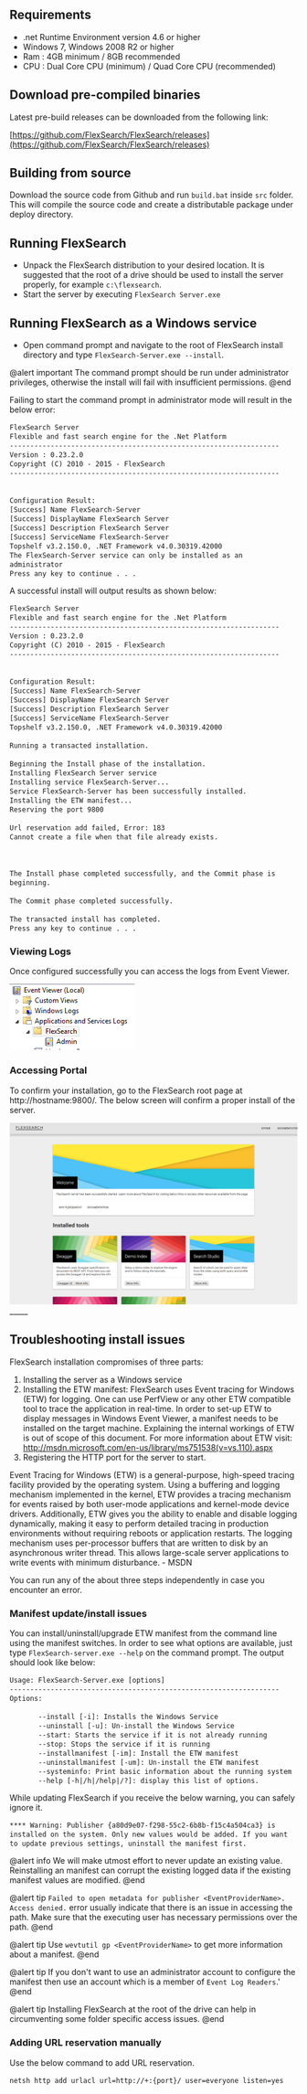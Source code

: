 ## Requirements

* .net Runtime Environment version 4.6 or higher
* Windows 7, Windows 2008 R2 or higher
* Ram : 4GB minimum / 8GB recommended
* CPU : Dual Core CPU (minimum) / Quad Core CPU (recommended)

## Download pre-compiled binaries
Latest pre-build releases can be downloaded from the following link:

[https://github.com/FlexSearch/FlexSearch/releases](https://github.com/FlexSearch/FlexSearch/releases)

## Building from source

Download the source code from Github and run `build.bat` inside `src` folder.
This will compile the source code and create a distributable package under
deploy directory.

## Running FlexSearch

* Unpack the FlexSearch distribution to your desired location. It is suggested
that the root of a drive should be used to install the server properly, for
example `c:\flexsearch`.
* Start the server by executing `FlexSearch Server.exe`

## Running FlexSearch as a Windows service

* Open command prompt and navigate to the root of FlexSearch install directory
and type `FlexSearch-Server.exe --install`.  

@alert important
The command prompt should be run under administrator privileges, otherwise the
install will fail with insufficient permissions.
@end

Failing to start the command prompt in administrator mode will result in the
below error:
```
FlexSearch Server
Flexible and fast search engine for the .Net Platform
------------------------------------------------------------------
Version : 0.23.2.0
Copyright (C) 2010 - 2015 - FlexSearch
------------------------------------------------------------------


Configuration Result:
[Success] Name FlexSearch-Server
[Success] DisplayName FlexSearch Server
[Success] Description FlexSearch Server
[Success] ServiceName FlexSearch-Server
Topshelf v3.2.150.0, .NET Framework v4.0.30319.42000
The FlexSearch-Server service can only be installed as an administrator
Press any key to continue . . .
```

A successful install will output results as shown below:

```
FlexSearch Server
Flexible and fast search engine for the .Net Platform
------------------------------------------------------------------
Version : 0.23.2.0
Copyright (C) 2010 - 2015 - FlexSearch
------------------------------------------------------------------


Configuration Result:
[Success] Name FlexSearch-Server
[Success] DisplayName FlexSearch Server
[Success] Description FlexSearch Server
[Success] ServiceName FlexSearch-Server
Topshelf v3.2.150.0, .NET Framework v4.0.30319.42000

Running a transacted installation.

Beginning the Install phase of the installation.
Installing FlexSearch Server service
Installing service FlexSearch-Server...
Service FlexSearch-Server has been successfully installed.
Installing the ETW manifest...
Reserving the port 9800

Url reservation add failed, Error: 183
Cannot create a file when that file already exists.



The Install phase completed successfully, and the Commit phase is beginning.

The Commit phase completed successfully.

The transacted install has completed.
Press any key to continue . . .
```

### Viewing Logs

Once configured successfully you can access the logs from Event Viewer.

![Event Viewer](..\images\event-viewer.png)

### Accessing Portal
To confirm your installation, go to the FlexSearch root page at http://hostname:9800/.
The below screen will confirm a proper install of the server.

<img src="..\images\FlexSearch-Portal.png" alt="FlexSearch Portal"/>
_____

## Troubleshooting install issues
FlexSearch installation compromises of three parts:

1. Installing the server as a Windows service
2. Installing the ETW manifest: FlexSearch uses Event tracing for Windows (ETW)
for logging. One can use PerfView or any other ETW compatible tool to trace the
application in real-time. In order to set-up ETW to display messages in Windows
Event Viewer, a manifest needs to be installed on the target machine. Explaining
the internal workings of ETW is out of scope of this document. For more
information about ETW visit: http://msdn.microsoft.com/en-us/library/ms751538(v=vs.110).aspx
3. Registering the HTTP port for the server to start.

<div class="note">
Event Tracing for Windows (ETW) is a general-purpose, high-speed tracing facility
provided by the operating system. Using a buffering and logging mechanism
implemented in the kernel, ETW provides a tracing mechanism for events raised by
both user-mode applications and kernel-mode device drivers. Additionally, ETW
gives you the ability to enable and disable logging dynamically, making it easy
to perform detailed tracing in production environments without requiring reboots
or application restarts. The logging mechanism uses per-processor buffers that
are written to disk by an asynchronous writer thread. This allows large-scale
server applications to write events with minimum disturbance. - MSDN
</div>

You can run any of the about three steps independently in case you encounter an
error.

### Manifest update/install issues

You can install/uninstall/upgrade ETW manifest from the command line using
the manifest switches. In order to see what options are available, just type
``FlexSearch-server.exe --help`` on the command prompt. The output should look
like below:

```
Usage: FlexSearch-Server.exe [options]
------------------------------------------------------------------
Options:

       --install [-i]: Installs the Windows Service
       --uninstall [-u]: Un-install the Windows Service
       --start: Starts the service if it is not already running
       --stop: Stops the service if it is running
       --installmanifest [-im]: Install the ETW manifest
       --uninstallmanifest [-um]: Un-install the ETW manifest
       --systeminfo: Print basic information about the running system
       --help [-h|/h|/help|/?]: display this list of options.
```

While updating FlexSearch if you receive the below warning, you can safely ignore it.

```
**** Warning: Publisher {a80d9e07-f298-55c2-6b8b-f15c4a504ca3} is installed on the system. Only new values would be added. If you want to update previous settings, uninstall the manifest first.
```

@alert info
We will make utmost effort to never update an existing value. Reinstalling an manifest can corrupt the existing logged data if the existing manifest values are modified.
@end

@alert tip
`Failed to open metadata for publisher <EventProviderName>. Access denied.` error usually indicate that there is an issue in accessing the path. Make sure that the executing user has necessary permissions over the path.
@end

@alert tip
Use `wevtutil gp <EventProviderName>` to get more information about a manifest.
@end

@alert tip
If you don\'t want to use an administrator account to configure the manifest then use an account which is a member of `Event Log Readers`.'
@end

@alert tip
Installing FlexSearch at the root of the drive can help in circumventing some folder specific access issues.
@end

### Adding URL reservation manually

Use the below command to add URL reservation.

```
netsh http add urlacl url=http://+:{port}/ user=everyone listen=yes
```
